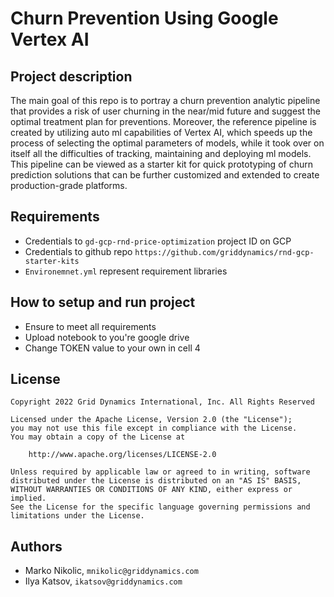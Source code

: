 # Churn Prevention Using Google Vertex AI

## Project description

The main goal of this repo is to portray a churn prevention analytic pipeline that provides a risk of user churning in the near/mid future and suggest the optimal treatment plan for preventions. Moreover, the reference pipeline is created by utilizing auto ml capabilities of Vertex AI, which speeds up the process of selecting the optimal parameters of models, while it took over on itself all the difficulties of tracking, maintaining and deploying ml models. This pipeline can be viewed as a starter kit for quick prototyping of churn prediction solutions that can be further customized and extended to create production-grade platforms.  


## Requirements

- Credentials to `gd-gcp-rnd-price-optimization` project ID on GCP
- Credentials to github repo `https://github.com/griddynamics/rnd-gcp-starter-kits`
- `Environemnet.yml` represent requirement libraries 

## How to setup and run project

- Ensure to meet all requirements
- Upload notebook to you're google drive
- Change TOKEN value to your own in cell 4

## License

```
Copyright 2022 Grid Dynamics International, Inc. All Rights Reserved

Licensed under the Apache License, Version 2.0 (the "License");
you may not use this file except in compliance with the License.
You may obtain a copy of the License at

    http://www.apache.org/licenses/LICENSE-2.0

Unless required by applicable law or agreed to in writing, software
distributed under the License is distributed on an "AS IS" BASIS,
WITHOUT WARRANTIES OR CONDITIONS OF ANY KIND, either express or implied.
See the License for the specific language governing permissions and
limitations under the License.
```

## Authors

- Marko Nikolic, `mnikolic@griddynamics.com`
- Ilya Katsov, `ikatsov@griddynamics.com`